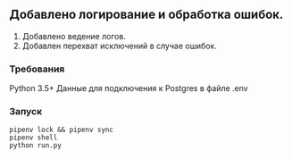 ## Добавлено логирование и обработка ошибок.

1) Добавлено ведение логов.
2) Добавлен перехват исключений в случае ошибок.


### Требования
Python 3.5+
Данные для подключения к Postgres в файле .env

### Запуск

```
pipenv lock && pipenv sync
pipenv shell
python run.py
```
